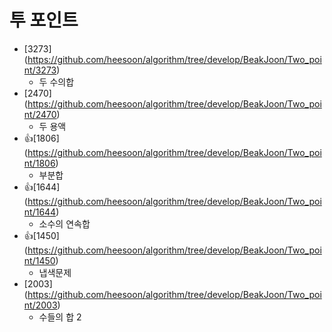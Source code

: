 투 포인트
==========================================================================================
* [3273] (https://github.com/heesoon/algorithm/tree/develop/BeakJoon/Two_point/3273)
  * 두 수의합
* [2470] (https://github.com/heesoon/algorithm/tree/develop/BeakJoon/Two_point/2470)
  * 두 용액
* 👍[1806] (https://github.com/heesoon/algorithm/tree/develop/BeakJoon/Two_point/1806)
  * 부분합
* 👍[1644] (https://github.com/heesoon/algorithm/tree/develop/BeakJoon/Two_point/1644)
  * 소수의 연속합
* 👍[1450] (https://github.com/heesoon/algorithm/tree/develop/BeakJoon/Two_point/1450)
  * 냅색문제
* [2003] (https://github.com/heesoon/algorithm/tree/develop/BeakJoon/Two_point/2003)
  * 수들의 합 2